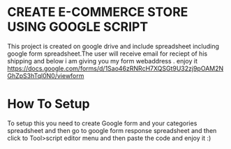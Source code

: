 CREATE E-COMMERCE STORE USING GOOGLE SCRIPT 
===========
This project is created on google drive and include spreadsheet including google form spreadsheet.The user will receive email for reciept of his shipping and below i am giving you my form webaddress . enjoy it https://docs.google.com/forms/d/1Sao46zRNRcH7XQSGt9U32zj9pOAM2NGhZpS3hTql0N0/viewform

How To Setup
==
To setup this you need to create Google form and your categories spreadsheet and then go to google form response spreadsheet and then click to Tool>script editor menu and then paste the code and enjoy it :)

